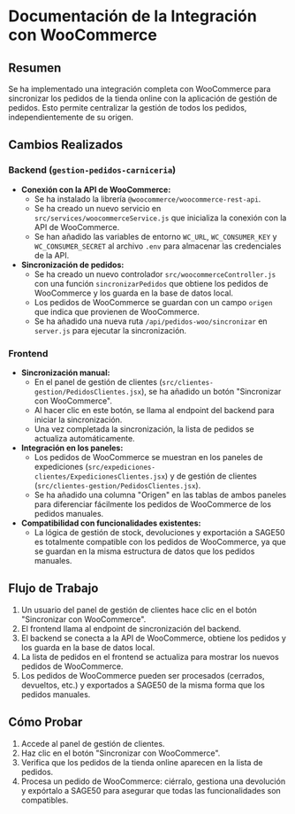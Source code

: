 # Documentación de la Integración con WooCommerce

## Resumen

Se ha implementado una integración completa con WooCommerce para sincronizar los pedidos de la tienda online con la aplicación de gestión de pedidos. Esto permite centralizar la gestión de todos los pedidos, independientemente de su origen.

## Cambios Realizados

### Backend (`gestion-pedidos-carniceria`)

- **Conexión con la API de WooCommerce:**
    - Se ha instalado la librería `@woocommerce/woocommerce-rest-api`.
    - Se ha creado un nuevo servicio en `src/services/woocommerceService.js` que inicializa la conexión con la API de WooCommerce.
    - Se han añadido las variables de entorno `WC_URL`, `WC_CONSUMER_KEY` y `WC_CONSUMER_SECRET` al archivo `.env` para almacenar las credenciales de la API.
- **Sincronización de pedidos:**
    - Se ha creado un nuevo controlador `src/woocommerceController.js` con una función `sincronizarPedidos` que obtiene los pedidos de WooCommerce y los guarda en la base de datos local.
    - Los pedidos de WooCommerce se guardan con un campo `origen` que indica que provienen de WooCommerce.
    - Se ha añadido una nueva ruta `/api/pedidos-woo/sincronizar` en `server.js` para ejecutar la sincronización.

### Frontend

- **Sincronización manual:**
    - En el panel de gestión de clientes (`src/clientes-gestion/PedidosClientes.jsx`), se ha añadido un botón "Sincronizar con WooCommerce".
    - Al hacer clic en este botón, se llama al endpoint del backend para iniciar la sincronización.
    - Una vez completada la sincronización, la lista de pedidos se actualiza automáticamente.
- **Integración en los paneles:**
    - Los pedidos de WooCommerce se muestran en los paneles de expediciones (`src/expediciones-clientes/ExpedicionesClientes.jsx`) y de gestión de clientes (`src/clientes-gestion/PedidosClientes.jsx`).
    - Se ha añadido una columna "Origen" en las tablas de ambos paneles para diferenciar fácilmente los pedidos de WooCommerce de los pedidos manuales.
- **Compatibilidad con funcionalidades existentes:**
    - La lógica de gestión de stock, devoluciones y exportación a SAGE50 es totalmente compatible con los pedidos de WooCommerce, ya que se guardan en la misma estructura de datos que los pedidos manuales.

## Flujo de Trabajo

1.  Un usuario del panel de gestión de clientes hace clic en el botón "Sincronizar con WooCommerce".
2.  El frontend llama al endpoint de sincronización del backend.
3.  El backend se conecta a la API de WooCommerce, obtiene los pedidos y los guarda en la base de datos local.
4.  La lista de pedidos en el frontend se actualiza para mostrar los nuevos pedidos de WooCommerce.
5.  Los pedidos de WooCommerce pueden ser procesados (cerrados, devueltos, etc.) y exportados a SAGE50 de la misma forma que los pedidos manuales.

## Cómo Probar

1.  Accede al panel de gestión de clientes.
2.  Haz clic en el botón "Sincronizar con WooCommerce".
3.  Verifica que los pedidos de la tienda online aparecen en la lista de pedidos.
4.  Procesa un pedido de WooCommerce: ciérralo, gestiona una devolución y expórtalo a SAGE50 para asegurar que todas las funcionalidades son compatibles.
